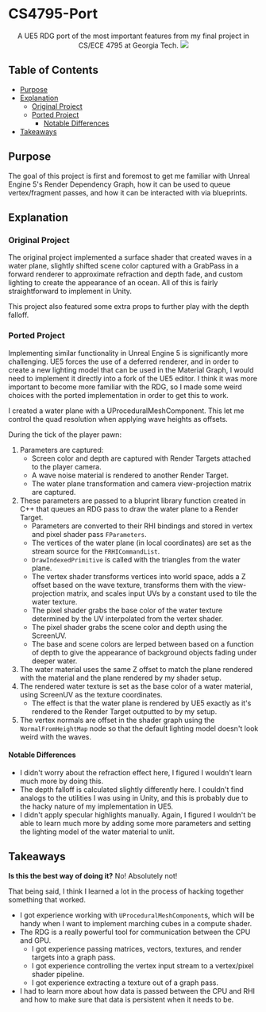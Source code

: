 # CS4795-Port

<div align="center">
A UE5 RDG port of the most important features from my final project in CS/ECE 4795 at Georgia Tech.

<image src="GitMedia/CS_4795_Port.gif"/>
</div>

## Table of Contents

* [Purpose](#purpose)
* [Explanation](#explanation)
    * [Original Project](#original-project)
    * [Ported Project](#ported-project)
        * [Notable Differences](#notable-differences)
* [Takeaways](#takeaways)

## Purpose

The goal of this project is first and foremost to get me familiar with Unreal Engine 5's Render Dependency Graph, how it can be used to queue vertex/fragment passes, and how it can be interacted with via blueprints.

## Explanation

### Original Project

The original project implemented a surface shader that created waves in a water plane, slightly shifted scene color captured with a GrabPass in a forward renderer to approximate refraction and depth fade, and custom lighting to create the appearance of an ocean. All of this is fairly straightforward to implement in Unity.

This project also featured some extra props to further play with the depth falloff.

### Ported Project

Implementing similar functionality in Unreal Engine 5 is significantly more challenging. UE5 forces the use of a deferred renderer, and in order to create a new lighting model that can be used in the Material Graph, I would need to implement it directly into a fork of the UE5 editor. I think it was more important to become more familiar with the RDG, so I made some weird choices with the ported implementation in order to get this to work.

I created a water plane with a UProceduralMeshComponent. This let me control the quad resolution when applying wave heights as offsets.

During the tick of the player pawn:

1. Parameters are captured:
    * Screen color and depth are captured with Render Targets attached to the player camera.
    * A wave noise material is rendered to another Render Target.
    * The water plane transformation and camera view-projection matrix are captured.
1. These parameters are passed to a bluprint library function created in C++ that queues an RDG pass to draw the water plane to a Render Target.
    * Parameters are converted to their RHI bindings and stored in vertex and pixel shader pass `FParameters`.
    * The vertices of the water plane (in local coordinates) are set as the stream source for the `FRHICommandList`.
    * `DrawIndexedPrimitive` is called with the triangles from the water plane.
    * The vertex shader transforms vertices into world space, adds a Z offset based on the wave texture, transforms them with the view-projection matrix, and scales input UVs by a constant used to tile the water texture.
    * The pixel shader grabs the base color of the water texture determined by the UV interpolated from the vertex shader.
    * The pixel shader grabs the scene color and depth using the ScreenUV.
    * The base and scene colors are lerped between based on a function of depth to give the appearance of background objects fading under deeper water.
1. The water material uses the same Z offset to match the plane rendered with the material and the plane rendered by my shader setup.
1. The rendered water texture is set as the base color of a water material, using ScreenUV as the texture coordinates.
    * The effect is that the water plane is rendered by UE5 exactly as it's rendered to the Render Target outputted to by my setup.
1. The vertex normals are offset in the shader graph using the `NormalFromHeightMap` node so that the default lighting model doesn't look weird with the waves.

#### Notable Differences

* I didn't worry about the refraction effect here, I figured I wouldn't learn much more by doing this.
* The depth falloff is calculated slightly differently here. I couldn't find analogs to the utilities I was using in Unity, and this is probably due to the hacky nature of my implementation in UE5.
* I didn't apply specular highlights manually. Again, I figured I wouldn't be able to learn much more by adding some more parameters and setting the lighting model of the water material to unlit.

## Takeaways

**Is this the best way of doing it?** No! Absolutely not!

That being said, I think I learned a lot in the process of hacking together something that worked.

* I got experience working with `UProceduralMeshComponent`s, which will be handy when I want to implement marching cubes in a compute shader.
* The RDG is a really powerful tool for communication between the CPU and GPU.
    * I got experience passing matrices, vectors, textures, and render targets into a graph pass.
    * I got experience controlling the vertex input stream to a vertex/pixel shader pipeline.
    * I got experience extracting a texture out of a graph pass.
* I had to learn more about how data is passed between the CPU and RHI and how to make sure that data is persistent when it needs to be.
